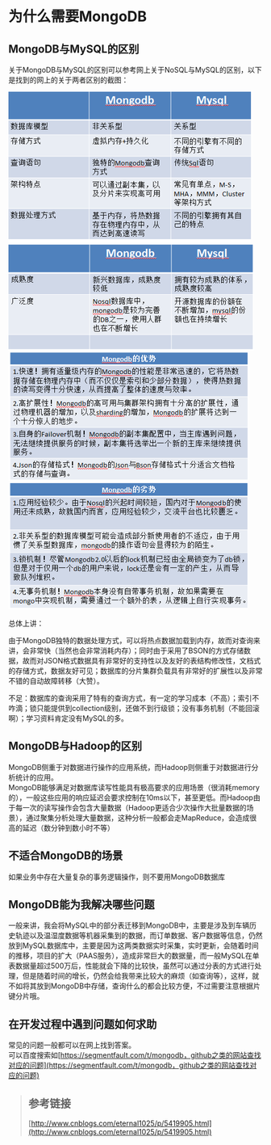 # 为什么需要MongoDB

## MongoDB与MySQL的区别

关于MongoDB与MySQL的区别可以参考网上关于NoSQL与MySQL的区别，以下是找到的网上的关于两者区别的截图：

![](/assets/import.png)![](/assets/import2.png)![](/assets/import3.png)![](/assets/import4.png)

总体上讲：

由于MongoDB独特的数据处理方式，可以将热点数据加载到内存，故而对查询来讲，会非常快（当然也会非常消耗内存）；同时由于采用了BSON的方式存储数据，故而对JSON格式数据具有非常好的支持性以及友好的表结构修改性，文档式的存储方式，数据友好可见；数据库的分片集群负载具有非常好的扩展性以及非常不错的自动故障转移（大赞）。

不足：数据库的查询采用了特有的查询方式，有一定的学习成本（不高）；索引不咋滴；锁只能提供到collection级别，还做不到行级锁；没有事务机制（不能回滚啊）；学习资料肯定没有MySQL的多。

## MongoDB与Hadoop的区别

MongoDB侧重于对数据进行操作的应用系统，而Hadoop则侧重于对数据进行分析统计的应用。  
MongoDB能够满足对数据库读写性能具有极高要求的应用场景（很消耗memory的），一般这些应用的响应延迟会要求控制在10ms以下，甚至更低。而Hadoop由于每一次的读写操作会包含大量数据（Hadoop更适合少次操作大批量数据的场景），通过聚集分析处理大量数据，这种分析一般都会走MapReduce，会造成很高的延迟（数分钟到数小时不等）

## 不适合MongoDB的场景

如果业务中存在大量复杂的事务逻辑操作，则不要用MongoDB数据库

## MongoDB能为我解决哪些问题

一般来讲，我会将MySQL中的部分表迁移到MongoDB中，主要是涉及到车辆历史轨迹以及温湿度数据等机器采集到的数据，而订单数据、客户数据等信息，仍然放到MySQL数据库中，主要是因为这两类数据实时采集，实时更新，会随着时间的推移，项目的扩大（PAAS服务），造成非常巨大的数据量，而一般MySQL在单表数据量超过500万后，性能就会下降的比较快，虽然可以通过分表的方式进行处理，但是随着时间的增长，仍然会给我带来比较大的麻烦（如查询等），这样，就不如将其放到MongoDB中存储，查询什么的都会比较方便，不过需要注意根据片键分片哦。

## 在开发过程中遇到问题如何求助

常见的问题一般都可以在网上找到答案。  
可以百度搜索如[https://segmentfault.com/t/mongodb，github之类的网站查找对应的问题](https://segmentfault.com/t/mongodb，github之类的网站查找对应的问题)

> ## 参考链接
>
> [http://www.cnblogs.com/eternal1025/p/5419905.html](http://www.cnblogs.com/eternal1025/p/5419905.html)



